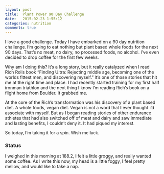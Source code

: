 ```yaml
---
layout: post
title:  Plant Power 90 Day Challenge
date:   2015-02-23 1:55:12
categories: nutrition
comments: true
---
```


I love a good challenge.  Today I have embarked on a 90 day nutrition challenge.  I’m going to eat nothing but plant based whole foods for the next 90 days.  That’s no meat, no dairy, no processed foods, no alcohol.  I’ve even decided to drop coffee for the first few weeks.

Why am I doing this?  It’s a long story, but it really catalyzed  when I read Rich Rolls book “Finding Ultra: Rejecting middle age, becoming one of the worlds fittest men, and discovering myself.”  It’s one of those stories that hit me at the right time and place.  I had recently started training for my first half ironman triathlon and the next thing I know I’m reading Rich’s book on a flight home from Boulder.  It grabbed me.

At the core of the Rich’s transformation was his discovery of a plant based diet.  A whole foods, vegan diet.  Vegan is not a word that I ever thought I’d associate with myself.  But as I began reading stories of other endurance athletes that had also switched off of meat and dairy and saw immediate and lasting benefits, I couldn’t deny it.  It had piqued my interest.

So today, I’m taking it for a spin.  Wish me luck.


### Status
I weighed in this morning at 188.2, I felt a little groggy, and really wanted some coffee.  As I write this now, my head is a little foggy, I feel pretty mellow, and would like to take a nap.
